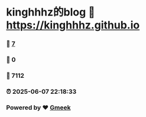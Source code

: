 # kinghhhz的blog :link: https://kinghhhz.github.io 
### :page_facing_up: [7](https://kinghhhz.github.io/tag.html) 
### :speech_balloon: 0 
### :hibiscus: 7112 
### :alarm_clock: 2025-06-07 22:18:33 
### Powered by :heart: [Gmeek](https://github.com/Meekdai/Gmeek)
